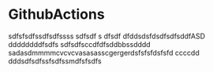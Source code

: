 # GithubActions
 
 sdfsfsdfssdfsdfssss
sdfsdf s dfsdf dfddsdsfdsdfsdfsddfASD
ddddddddfsdfs
sdfsdfsccdfdfsddbbssdddd
sadasdmmmmcvcvcvasasasscgergerdsfsfsfdsfsfd
ccccdd
dddsdfsdfssfsdfssmdfsfsdfs
